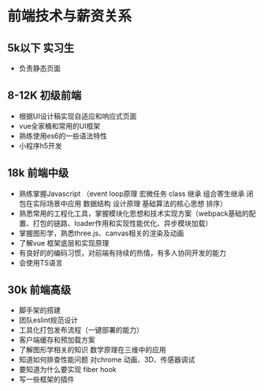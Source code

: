 # 前端技术与薪资关系

## 5k以下 实习生

- 负责静态页面

## 8-12K 初级前端

- 根据UI设计稿实现自适应和响应式页面
- vue全家桶和常用的UI框架
- 熟练使用es6的一些语法特性
- 小程序h5开发

## 18k 前端中级

- 熟练掌握Javascript （event loop原理 宏微任务 class 继承 组合寄生继承 闭包在实际场景中应用 数据结构 设计原理 基础算法的核心思想 排序）
- 熟悉常用的工程化工具，掌握模块化思想和技术实现方案（webpack基础的配置、打包的链路、loader作用和实现性能优化、异步模块加载）
- 掌握图形学，熟悉three.js、canvas相关的渲染及动画
- 了解vue 框架底层和实现原理
- 有良好的的编码习惯，对前端有持续的热情，有多人协同开发的能力
- 会使用TS语言

## 30k 前端高级

- 脚手架的搭建
- 团队eslint规范设计
- 工具化打包发布流程（一键部署的能力）
- 客户端缓存和预加载方案
- 了解图形学相关的知识 数学原理在三维中的应用
- 知道如何排查性能问题 对chrome 动画、3D、传感器调试
- 要知道为什么要实现 fiber hook
- 写一些框架的插件
